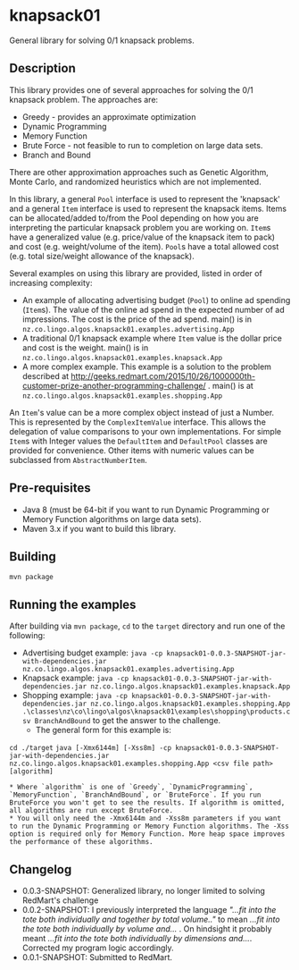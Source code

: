 # knapsack01

General library for solving 0/1 knapsack problems.

## Description

This library provides one of several approaches for solving the 0/1 knapsack problem. The approaches are:

* Greedy - provides an approximate optimization
* Dynamic Programming
* Memory Function
* Brute Force - not feasible to run to completion on large data sets.
* Branch and Bound

There are other approximation approaches such as Genetic Algorithm, Monte Carlo, and randomized heuristics which are not implemented.

In this library, a general `Pool` interface is used to represent the 'knapsack' and a general `Item` interface is used to represent the knapsack items. Items can be allocated/added
to/from the Pool depending on how you are interpreting the particular knapsack problem you are working on. `Item`s have a generalized value (e.g. price/value of the knapsack item to pack) and cost (e.g. weight/volume of the item). `Pool`s have a total allowed cost (e.g. total size/weight allowance of the knapsack).

Several examples on using this library are provided, listed in order of increasing complexity:

* An example of allocating advertising budget (`Pool`) to online ad spending (`Item`s). The value of the online ad spend in the expected number of ad impressions. The cost is the price of the ad spend. main() is in `nz.co.lingo.algos.knapsack01.examples.advertising.App`
* A traditional 0/1 knapsack example where `Item` value is the dollar price and cost is the weight. main() is in `nz.co.lingo.algos.knapsack01.examples.knapsack.App`
* A more complex example. This example is a solution to the problem described at http://geeks.redmart.com/2015/10/26/1000000th-customer-prize-another-programming-challenge/ . main() is at `nz.co.lingo.algos.knapsack01.examples.shopping.App`

An `Item`'s value can be a more complex object instead of just a Number. This is represented by the `ComplexItemValue` interface. This allows the delegation of value comparisons to your own implementations. For simple `Item`s with Integer values the `DefaultItem` and `DefaultPool` classes are provided for convenience. Other items with numeric values can be subclassed from `AbstractNumberItem`.

## Pre-requisites

* Java 8 (must be 64-bit if you want to run Dynamic Programming or Memory Function algorithms on large data sets).
* Maven 3.x if you want to build this library.

## Building

    mvn package

## Running the examples

After building via `mvn package`, `cd` to the `target` directory and run one of the following:

* Advertising budget example: `java -cp knapsack01-0.0.3-SNAPSHOT-jar-with-dependencies.jar nz.co.lingo.algos.knapsack01.examples.advertising.App`
* Knapsack example: `java -cp knapsack01-0.0.3-SNAPSHOT-jar-with-dependencies.jar nz.co.lingo.algos.knapsack01.examples.knapsack.App`
* Shopping example: `java -cp knapsack01-0.0.3-SNAPSHOT-jar-with-dependencies.jar nz.co.lingo.algos.knapsack01.examples.shopping.App .\classes\nz\co\lingo\algos\knapsack01\examples\shopping\products.csv BranchAndBound` to get the answer to the challenge.
    * The general form for this example is:

`cd ./target`
`java [-Xmx6144m] [-Xss8m] -cp knapsack01-0.0.3-SNAPSHOT-jar-with-dependencies.jar nz.co.lingo.algos.knapsack01.examples.shopping.App <csv file path> [algorithm]`

    * Where `algorithm` is one of `Greedy`, `DynamicProgramming`, `MemoryFunction`, `BranchAndBound`, or `BruteForce`. If you run BruteForce you won't get to see the results. If algorithm is omitted, all algorithms are run except BruteForce.
    * You will only need the -Xmx6144m and -Xss8m parameters if you want to run the Dynamic Programming or Memory Function algorithms. The -Xss option is required only for Memory Function. More heap space improves the performance of these algorithms. 

## Changelog

* 0.0.3-SNAPSHOT: Generalized library, no longer limited to solving RedMart's challenge
* 0.0.2-SNAPSHOT: I previously interpreted the language *"...fit into the tote both individually and together by total volume.."* to mean *...fit into the tote both individually by volume and...* . On hindsight it probably meant *...fit into the tote both individually by dimensions and...*. Corrected my program logic accordingly.
* 0.0.1-SNAPSHOT: Submitted to RedMart.